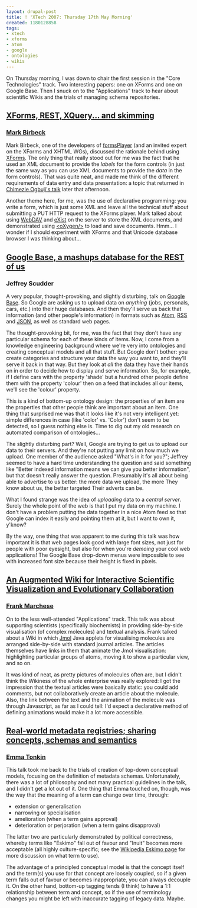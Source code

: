 ```yaml
---
layout: drupal-post
title: ! 'XTech 2007: Thursday 17th May Morning'
created: 1180128858
tags:
- xtech
- xforms
- atom
- google
- ontologies
- wikis
---
```

On Thursday morning, I was down to chair the first session in the "Core Technologies" track. Two interesting papers: one on XForms and one on Google Base. Then I snuck on to the "Applications" track to hear about scientific Wikis and the trials of managing schema repositories.

<!--break-->

## [XForms, REST, XQuery... and skimming][1] ##
### [Mark Birbeck][2] ###

Mark Birbeck, one of the developers of [formsPlayer][4] (and an invited expert on the XForms and XHTML WGs), discussed the rationale behind using [XForms][3]. The only thing that really stood out for me was the fact that he used an XML document to provide the *labels* for the form controls (in just the same way as you can use XML documents to provide the *data* in the form controls). That was quite neat, and made me think of the different requirements of data entry and data presentation: a topic that returned in [Chimezie Ogbuji's talk][5] later that afternoon.

Another theme here, for me, was the use of declarative programming: you write a form, which is just some XML and leave all the technical stuff about submitting a PUT HTTP request to the XForms player. Mark talked about using [WebDAV][6] and [eXist][7] on the server to store the XML documents, and demonstrated using [&lt;oXygen/&gt;][8] to load and save documents. Hmm... I wonder if I should experiment with XForms and that Unicode database browser I was thinking about...

[1]: http://2007.xtech.org/public/schedule/detail/114 "XForms, REST, XQuery... and skimming"
[2]: http://internet-apps.blogspot.com/ "Mark Birbeck's Blog"
[3]: http://www.w3.org/MarkUp/Forms/ "XForms W3C Page"
[4]: http://www.formsplayer.com/ "formsPlayer Website"
[5]: http://2007.xtech.org/public/schedule/detail/155 "XML-powered Exhibit: A Case Study of JSON & XML Coexistence"
[6]: http://en.wikipedia.org/wiki/WebDAV "Wikipedia: WebDAV"
[7]: http://exist.sourceforge.net/ "eXist"
[8]: http://www.oxygenxml.com/ "oXygen XML editor"

## [Google Base, a mashups database for the REST of us][9] ##
### Jeffrey Scudder ###

A very popular, thought-provoking, and slightly disturbing, talk on [Google Base][11]. So Google are asking us to upload data on *anything* (jobs, personals, cars, etc.) into their huge databases. And then they'll serve us back that information (and other people's information) in formats such as [Atom][12], [RSS][13] and [JSON][14], as well as standard web pages.

The thought-provoking bit, for me, was the fact that they don't have any particular schema for each of these kinds of items. Now, I come from a knowledge engineering background where we're very into ontologies and creating conceptual models and all that stuff. But Google don't bother: you create categories and structure your data the way you want to, and they'll serve it back in that way. But they look at *all* the data they have their hands on in order to decide how to display and serve information. So, for example, if I define cars with the property 'shade' but a hundred other people define them with the property 'colour' then on a feed that includes all our items, we'll see the 'colour' property.

This is a kind of bottom-up ontology design: the properties of an item are the properties that other people think are important about an item. One thing that surprised me was that it looks like it's not very intelligent yet: simple differences in case (like 'color' vs. 'Color') don't seem to be detected, so I guess nothing else is. Time to dig out my old research on automated comparison of ontologies...

The slightly disturbing part? Well, Google are trying to get us to upload our data to their servers. And they're not putting any limit on how much we upload. One member of the audience asked "What's in it for you?"; Jeffrey seemed to have a hard time understanding the question and said something like "Better indexed information means we can give you better information", but that doesn't really answer the question. Presumably it's all about being able to advertise to us better: the more data we upload, the more They know about us, the better targeted Their adverts can be.

What I found strange was the idea of *uploading* data to a *central* *server*. Surely the whole point of the web is that I put my data on my machine. I don't have a problem putting the data together in a nice Atom feed so that Google can index it easily and pointing them at it, but I want to own it, y'know?

By the way, one thing that was apparent to me during this talk was how important it is that web pages look good with large font sizes, not just for people with poor eyesight, but also for when you're *demoing* your cool web applications! The Google Base drop-down menus were impossible to see with increased font size because their height is fixed in pixels.

[9]: http://2007.xtech.org/public/schedule/detail/104 "Google Base, a mashups database for the REST of us"
[11]: http://base.google.com/ "Google Base"
[12]: http://en.wikipedia.org/wiki/Atom_(standard) "Wikipedia: Atom"
[13]: http://en.wikipedia.org/wiki/RSS_(file_format) "Wikipedia: RSS"
[14]: http://www.json.org/ "JSON"

## [An Augmented Wiki for Interactive Scientific Visualization and Evolutionary Collaboration][15] ##
### [Frank Marchese][16] ###

On to the less well-attended "Applications" track. This talk was about supporting scientists (specifically biochemists) in providing side-by-side visualisation (of complex molecules) and textual analysis. Frank talked about a Wiki in which [Jmol][17] Java applets for visualising molecules are arranged side-by-side with standard journal articles. The articles themselves have links in them that animate the Jmol visualisation: highlighting particular groups of atoms, moving it to show a particular view, and so on.

It was kind of neat, as pretty pictures of molecules often are, but I didn't think the Wikiness of the whole enterprise was really explored: I got the impression that the textual articles were basically static: you could add comments, but not collaboratively create an article about the molecule. Also, the link between the text and the animation of the molecule was through Javascript, as far as I could tell: I'd expect a declarative method of defining animations would make it a lot more accessible.

[15]: http://2007.xtech.org/public/schedule/detail/134 "An Augmented Wiki for Interactive Scientific Visualization and Evolutionary Collaboration"
[16]: http://csis.pace.edu/~marchese "Frank Marchese's Website"
[17]: http://jmol.sourceforge.net/ "Jmol molecule viewer"

## [Real-world metadata registries; sharing concepts, schemas and semantics][18] ##
### [Emma Tonkin][19] ###

This talk took me back to the trials of creation of top-down conceptual models, focusing on the definition of metadata schemas. Unfortunately, there was a lot of philosophy and not many practical guidelines in the talk, and I didn't get a lot out of it. One thing that Emma touched on, though, was the way that the meaning of a term can change over time, through:

 *  extension or generalisation
 *  narrowing or specialisation
 *  amelioration (when a term gains approval)
 *  deterioration or perjoration (when a term gains disapproval)

The latter two are particularly demonstrated by political correctness, whereby terms like "Eskimo" fall out of favour and "Inuit" becomes more acceptable (all highly culture-specific; see the [Wikipedia Eskimo page][20] for more discussion on what term to use).

The advantage of a principled conceptual model is that the concept itself and the term(s) you use for that concept are loosely coupled, so if a given term falls out of favour or becomes inappropriate, you can always decouple it. On the other hand, bottom-up tagging tends (I think) to have a 1:1 relationship between term and concept, so if the use of terminology changes you might be left with inaccurate tagging of legacy data. Maybe.

[18]: http://2007.xtech.org/public/schedule/detail/176 "Real-world metadata registries; sharing concepts, schemas and semantics"
[19]: http://www.ukoln.ac.uk/ "UKOLN Website"
[20]: http://en.wikipedia.org/wiki/Eskimo "Wikipedia: Eskimo"
